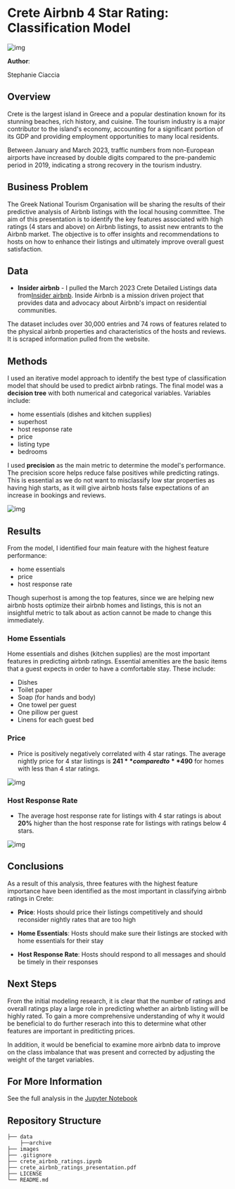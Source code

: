 # Crete Airbnb 4 Star Rating: Classification Model

![img](images/greece_beach.jpg)

**Author**:

Stephanie Ciaccia

## Overview

Crete is the largest island in Greece and a popular destination known for its stunning beaches, rich history, and cuisine. The tourism industry is a major contributor to the island's economy, accounting for a significant portion of its GDP and providing employment opportunities to many local residents. 

Between January and March 2023, traffic numbers from non-European airports have increased by double digits compared to the pre-pandemic period in 2019, indicating a strong recovery in the tourism industry.

## Business Problem

The Greek National Tourism Organisation will be sharing the results of their predictive analysis of Airbnb listings with the local housing committee. The aim of this presentation is to identify the key features associated with high ratings (4 stars and above) on Airbnb listings, to assist new entrants to the Airbnb market. The objective is to offer insights and recommendations to hosts on how to enhance their listings and ultimately improve overall guest satisfaction.

## Data

- **Insider airbnb** - I pulled the March 2023 Crete Detailed Listings data from[Insider airbnb]([http://insideairbnb.com/). Inside Airbnb is a mission driven project that provides data and advocacy about Airbnb's impact on residential communities.

The dataset includes over 30,000 entries and 74 rows of features related to the physical airbnb properties and characteristics of the hosts and reviews. It is scraped information pulled from the website. 

## Methods

I used an iterative model approach to identify the best type of classification model that should be used to predict airbnb ratings. The final model was a **decision tree** with both numerical and categorical variables. Variables include:

- home essentials (dishes and kitchen supplies)
- superhost
- host response rate
- price
- listing type
- bedrooms

I used **precision** as the main metric to determine the model's performance. The precision score helps reduce false positives while predicting ratings. This is essential as we do not want to misclassify low star properties as having high starts, as it will give airbnb hosts false expectations of an increase in bookings and reviews.


![img](images/feature_importance_rating.png)

## Results

From the model, I identified four main feature with the highest feature performance:

- home essentials
- price
- host response rate

Though superhost is among the top features, since we are helping new airbnb hosts optimize their airbnb homes and listings, this is not an insightful metric to talk about as action cannot be made to change this immediately.

### Home Essentials
Home essentials and dishes (kitchen supplies) are the most important features in predicting airbnb ratings. Essential amenities are the basic items that a guest expects in order to have a comfortable stay. These include:

- Dishes
- Toilet paper
- Soap (for hands and body)
- One towel per guest
- One pillow per guest
- Linens for each guest bed

### Price
- Price is positively negatively correlated with 4 star ratings. The average nightly price for 4 star listings is **$241** compared to **$490** for homes with less than 4 star ratings.

![img](images/average_nightly_price.png)

### Host Response Rate
- The average host response rate for listings with 4 star ratings is about **20%** higher than the host response rate for listings with ratings below 4 stars.

![img](images/host_response_rate.png)


## Conclusions

As a result of this analysis, three features with the highest feature importance have been identified as the most important in classifying airbnb ratings in Crete:

- **Price**: Hosts should price their listings competitively and should reconsider nightly rates that are too high
    
- **Home Essentials**: Hosts should make sure their listings are stocked with home essentials for their stay

- **Host Response Rate**: Hosts should respond to all messages and should be timely in their responses

## Next Steps

From the initial modeling research, it is clear that the number of ratings and overall ratings play a large role in predicting whether an airbnb listing will be highly rated. To gain a more comprehensive understanding of why it would be beneficial to do further reserach into this to determine what other features are important in prediticting prices.

In addition, it would be beneficial to examine more airbnb data to improve on the class imbalance that was present and corrected by adjusting the weight of the target variables.

## For More Information

See the full analysis in the [Jupyter Notebook](https://github.com/stephcia/crete-airbnb-classification-model.git)

## Repository Structure

```
├── data
    ├──archive
├── images
├── .gitignore
├── crete_airbnb_ratings.ipynb
├── crete_airbnb_ratings_presentation.pdf
├── LICENSE
└── README.md
